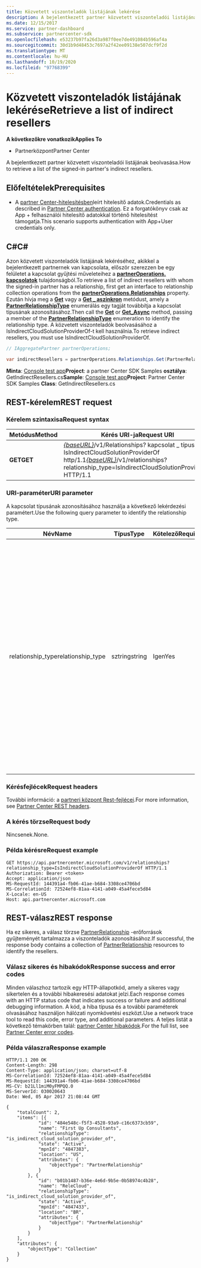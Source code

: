 ```yaml
---
title: Közvetett viszonteladók listájának lekérése
description: A bejelentkezett partner közvetett viszonteladói listájának beolvasása.
ms.date: 12/15/2017
ms.service: partner-dashboard
ms.subservice: partnercenter-sdk
ms.openlocfilehash: e53237b97fa26d3a987f0ee7de491084b596af4a
ms.sourcegitcommit: 30d1b9d48453c7697a2f42ee09138e507dcf9f2d
ms.translationtype: MT
ms.contentlocale: hu-HU
ms.lasthandoff: 10/19/2020
ms.locfileid: "97768399"
---
```

# <a name="retrieve-a-list-of-indirect-resellers"></a><span data-ttu-id="52bc9-103">Közvetett viszonteladók listájának lekérése</span><span class="sxs-lookup"><span data-stu-id="52bc9-103">Retrieve a list of indirect resellers</span></span>

<span data-ttu-id="52bc9-104">**A következőkre vonatkozik**</span><span class="sxs-lookup"><span data-stu-id="52bc9-104">**Applies To**</span></span>

- <span data-ttu-id="52bc9-105">Partnerközpont</span><span class="sxs-lookup"><span data-stu-id="52bc9-105">Partner Center</span></span>

<span data-ttu-id="52bc9-106">A bejelentkezett partner közvetett viszonteladói listájának beolvasása.</span><span class="sxs-lookup"><span data-stu-id="52bc9-106">How to retrieve a list of the signed-in partner's indirect resellers.</span></span>

## <a name="prerequisites"></a><span data-ttu-id="52bc9-107">Előfeltételek</span><span class="sxs-lookup"><span data-stu-id="52bc9-107">Prerequisites</span></span>

- <span data-ttu-id="52bc9-108">A [partner Center-hitelesítésben](partner-center-authentication.md)leírt hitelesítő adatok.</span><span class="sxs-lookup"><span data-stu-id="52bc9-108">Credentials as described in [Partner Center authentication](partner-center-authentication.md).</span></span> <span data-ttu-id="52bc9-109">Ez a forgatókönyv csak az App + felhasználói hitelesítő adatokkal történő hitelesítést támogatja.</span><span class="sxs-lookup"><span data-stu-id="52bc9-109">This scenario supports authentication with App+User credentials only.</span></span>

## <a name="c"></a><span data-ttu-id="52bc9-110">C\#</span><span class="sxs-lookup"><span data-stu-id="52bc9-110">C\#</span></span>

<span data-ttu-id="52bc9-111">Azon közvetett viszonteladók listájának lekéréséhez, akikkel a bejelentkezett partnernek van kapcsolata, először szerezzen be egy felületet a kapcsolat gyűjtési műveleteihez a [**partnerOperations. kapcsolatok**](/dotnet/api/microsoft.store.partnercenter.ipartner.relationships) tulajdonságból.</span><span class="sxs-lookup"><span data-stu-id="52bc9-111">To retrieve a list of indirect resellers with whom the signed-in partner has a relationship, first get an interface to relationship collection operations from the [**partnerOperations.Relationships**](/dotnet/api/microsoft.store.partnercenter.ipartner.relationships) property.</span></span> <span data-ttu-id="52bc9-112">Ezután hívja meg a [**Get**](/dotnet/api/microsoft.store.partnercenter.relationships.irelationshipcollection.get) vagy a [**Get \_ aszinkron**](/dotnet/api/microsoft.store.partnercenter.relationships.irelationshipcollection.getasync) metódust, amely a [**PartnerRelationshipType**](/dotnet/api/microsoft.store.partnercenter.models.relationships.partnerrelationshiptype) enumerálás egy tagját továbbítja a kapcsolat típusának azonosításához.</span><span class="sxs-lookup"><span data-stu-id="52bc9-112">Then call the [**Get**](/dotnet/api/microsoft.store.partnercenter.relationships.irelationshipcollection.get) or [**Get\_Async**](/dotnet/api/microsoft.store.partnercenter.relationships.irelationshipcollection.getasync) method, passing a member of the [**PartnerRelationshipType**](/dotnet/api/microsoft.store.partnercenter.models.relationships.partnerrelationshiptype) enumeration to identify the relationship type.</span></span> <span data-ttu-id="52bc9-113">A közvetett viszonteladók beolvasásához a IsIndirectCloudSolutionProviderOf-t kell használnia.</span><span class="sxs-lookup"><span data-stu-id="52bc9-113">To retrieve indirect resellers, you must use IsIndirectCloudSolutionProviderOf.</span></span>

``` csharp
// IAggregatePartner partnerOperations;

var indirectResellers = partnerOperations.Relationships.Get(PartnerRelationshipType.IsIndirectCloudSolutionProviderOf);
```

<span data-ttu-id="52bc9-114">**Minta**: [Console test app](console-test-app.md)**Project**: a partner Center SDK Samples **osztálya**: GetIndirectResellers.cs</span><span class="sxs-lookup"><span data-stu-id="52bc9-114">**Sample**: [Console test app](console-test-app.md)**Project**: Partner Center SDK Samples **Class**: GetIndirectResellers.cs</span></span>

## <a name="rest-request"></a><span data-ttu-id="52bc9-115">REST-kérelem</span><span class="sxs-lookup"><span data-stu-id="52bc9-115">REST request</span></span>

### <a name="request-syntax"></a><span data-ttu-id="52bc9-116">Kérelem szintaxisa</span><span class="sxs-lookup"><span data-stu-id="52bc9-116">Request syntax</span></span>

| <span data-ttu-id="52bc9-117">Metódus</span><span class="sxs-lookup"><span data-stu-id="52bc9-117">Method</span></span>  | <span data-ttu-id="52bc9-118">Kérés URI-ja</span><span class="sxs-lookup"><span data-stu-id="52bc9-118">Request URI</span></span>                                                                                                                |
|---------|----------------------------------------------------------------------------------------------------------------------------|
| <span data-ttu-id="52bc9-119">**GET**</span><span class="sxs-lookup"><span data-stu-id="52bc9-119">**GET**</span></span> | <span data-ttu-id="52bc9-120">[*{baseURL}*](partner-center-rest-urls.md)/v1/Relationships? kapcsolat \_ típusa = IsIndirectCloudSolutionProviderOf http/1.1</span><span class="sxs-lookup"><span data-stu-id="52bc9-120">[*{baseURL}*](partner-center-rest-urls.md)/v1/relationships?relationship\_type=IsIndirectCloudSolutionProviderOf HTTP/1.1</span></span> |

### <a name="uri-parameter"></a><span data-ttu-id="52bc9-121">URI-paraméter</span><span class="sxs-lookup"><span data-stu-id="52bc9-121">URI parameter</span></span>

<span data-ttu-id="52bc9-122">A kapcsolat típusának azonosításához használja a következő lekérdezési paramétert.</span><span class="sxs-lookup"><span data-stu-id="52bc9-122">Use the following query parameter to identify the relationship type.</span></span>

| <span data-ttu-id="52bc9-123">Név</span><span class="sxs-lookup"><span data-stu-id="52bc9-123">Name</span></span>               | <span data-ttu-id="52bc9-124">Típus</span><span class="sxs-lookup"><span data-stu-id="52bc9-124">Type</span></span>    | <span data-ttu-id="52bc9-125">Kötelező</span><span class="sxs-lookup"><span data-stu-id="52bc9-125">Required</span></span>  | <span data-ttu-id="52bc9-126">Leírás</span><span class="sxs-lookup"><span data-stu-id="52bc9-126">Description</span></span>                         |
|--------------------|---------|-----------|-------------------------------------|
| <span data-ttu-id="52bc9-127">relationship_type</span><span class="sxs-lookup"><span data-stu-id="52bc9-127">relationship_type</span></span>  | <span data-ttu-id="52bc9-128">sztring</span><span class="sxs-lookup"><span data-stu-id="52bc9-128">string</span></span>  | <span data-ttu-id="52bc9-129">Igen</span><span class="sxs-lookup"><span data-stu-id="52bc9-129">Yes</span></span>       | <span data-ttu-id="52bc9-130">Az érték a [PartnerRelationshipType](/dotnet/api/microsoft.store.partnercenter.models.relationships.partnerrelationshiptype)található egyik tag nevének karakterláncos ábrázolása.</span><span class="sxs-lookup"><span data-stu-id="52bc9-130">The value is the string representation of one of the member names found in [PartnerRelationshipType](/dotnet/api/microsoft.store.partnercenter.models.relationships.partnerrelationshiptype).</span></span><br/><br/> <span data-ttu-id="52bc9-131">Ha a partner be van jelentkezve szolgáltatóként, és szeretné lekérni azon közvetett viszonteladók listáját, akikkel kapcsolatot létesítettek, használja a IsIndirectCloudSolutionProviderOf.</span><span class="sxs-lookup"><span data-stu-id="52bc9-131">If the partner is signed in as a provider and you want to get a list of the indirect resellers with whom they have established a relationship, use IsIndirectCloudSolutionProviderOf.</span></span><br/><br/> <span data-ttu-id="52bc9-132">Ha a partnert viszonteladóként jelentkezett be, és szeretné lekérni azon közvetett szolgáltatók listáját, akikkel kapcsolatot létesítettek, használja a IsIndirectResellerOf-t.</span><span class="sxs-lookup"><span data-stu-id="52bc9-132">If the partner is signed in as a reseller and you want to get a list of the indirect providers with whom they have established a relationship, use IsIndirectResellerOf.</span></span>    |

### <a name="request-headers"></a><span data-ttu-id="52bc9-133">Kérésfejlécek</span><span class="sxs-lookup"><span data-stu-id="52bc9-133">Request headers</span></span>

<span data-ttu-id="52bc9-134">További információ: a [partneri központ Rest-fejlécei](headers.md).</span><span class="sxs-lookup"><span data-stu-id="52bc9-134">For more information, see [Partner Center REST headers](headers.md).</span></span>

### <a name="request-body"></a><span data-ttu-id="52bc9-135">A kérés törzse</span><span class="sxs-lookup"><span data-stu-id="52bc9-135">Request body</span></span>

<span data-ttu-id="52bc9-136">Nincsenek.</span><span class="sxs-lookup"><span data-stu-id="52bc9-136">None.</span></span>

### <a name="request-example"></a><span data-ttu-id="52bc9-137">Példa kérésre</span><span class="sxs-lookup"><span data-stu-id="52bc9-137">Request example</span></span>

```http
GET https://api.partnercenter.microsoft.com/v1/relationships?relationship_type=IsIndirectCloudSolutionProviderOf HTTP/1.1
Authorization: Bearer <token>
Accept: application/json
MS-RequestId: 144391a4-fb06-41ae-b684-3308ce4706bd
MS-CorrelationId: 72524ef8-81aa-4141-a049-45a4fece5d84
X-Locale: en-US
Host: api.partnercenter.microsoft.com
```

## <a name="rest-response"></a><span data-ttu-id="52bc9-138">REST-válasz</span><span class="sxs-lookup"><span data-stu-id="52bc9-138">REST response</span></span>

<span data-ttu-id="52bc9-139">Ha ez sikeres, a válasz törzse [PartnerRelationship](relationships-resources.md) -erőforrások gyűjteményét tartalmazza a viszonteladók azonosításához.</span><span class="sxs-lookup"><span data-stu-id="52bc9-139">If successful, the response body contains a collection of [PartnerRelationship](relationships-resources.md) resources to identify the resellers.</span></span>

### <a name="response-success-and-error-codes"></a><span data-ttu-id="52bc9-140">Válasz sikeres és hibakódok</span><span class="sxs-lookup"><span data-stu-id="52bc9-140">Response success and error codes</span></span>

<span data-ttu-id="52bc9-141">Minden válaszhoz tartozik egy HTTP-állapotkód, amely a sikeres vagy sikertelen és a további hibakeresési adatokat jelzi.</span><span class="sxs-lookup"><span data-stu-id="52bc9-141">Each response comes with an HTTP status code that indicates success or failure and additional debugging information.</span></span> <span data-ttu-id="52bc9-142">A kód, a hiba típusa és a további paraméterek olvasásához használjon hálózati nyomkövetési eszközt.</span><span class="sxs-lookup"><span data-stu-id="52bc9-142">Use a network trace tool to read this code, error type, and additional parameters.</span></span> <span data-ttu-id="52bc9-143">A teljes listát a következő témakörben talál: [partner Center hibakódok](error-codes.md).</span><span class="sxs-lookup"><span data-stu-id="52bc9-143">For the full list, see [Partner Center error codes](error-codes.md).</span></span>

### <a name="response-example"></a><span data-ttu-id="52bc9-144">Példa válaszra</span><span class="sxs-lookup"><span data-stu-id="52bc9-144">Response example</span></span>

```http
HTTP/1.1 200 OK
Content-Length: 298
Content-Type: application/json; charset=utf-8
MS-CorrelationId: 72524ef8-81aa-4141-a049-45a4fece5d84
MS-RequestId: 144391a4-fb06-41ae-b684-3308ce4706bd
MS-CV: b21Ll1miM0yFMPQQ.0
MS-ServerId: 030020643
Date: Wed, 05 Apr 2017 21:08:44 GMT

{
    "totalCount": 2,
    "items": [{
            "id": "484e548c-f5f3-4528-93a9-c16c6373cb59",
            "name": "First Up Consultants",
            "relationshipType": "is_indirect_cloud_solution_provider_of",
            "state": "Active",
            "mpnId": "4847383",
            "location": "US",
            "attributes": {
                "objectType": "PartnerRelationship"
            }
        }, {
            "id": "b01b1487-b36e-4e6d-9b5e-0b58974c4b28",
            "name": "ReleCloud",
            "relationshipType": "is_indirect_cloud_solution_provider_of",
            "state": "Active",
            "mpnId": "4847433",
            "location": "BR",
            "attributes": {
                "objectType": "PartnerRelationship"
            }
        }
    ],
    "attributes": {
        "objectType": "Collection"
    }
}
```